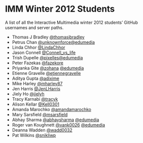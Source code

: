 # IMM Winter 2012 Students

A list of all the Interactive Multimedia winter 2012 students’ GitHub usernames and server paths.

- Thomas J Bradley [@thomasjbradley](https://github.com/thomasjbradley)
- Petrus Chan [@unknownforce](https://github.com/unknownforce)[@edumedia](http://imm.edumedia.ca/chan0260/)
- Linda Chhor [@LindaChhor](https://github.com/LindaChhor)
- Jason Connell [@Connell_vs_life](https://github.com/conn0146)
- Trish Dupelle [@pixelles](https://github.com/pixelles)[@edumedia](http://imm.edumedia.ca/dupe0012/)
- Peter Fazekas [@fazekore](https://github.com/fazekore)
- Priyanka Gite [@zohana](https://github.com/zohana) [@edumedia](http://imm.edumedia.ca/gite0002/)
- Etienne Gravelle [@etiennegravelle](https://github.com/etiennegravelle) 
- Aditya Gupta [@adixime](https://github.com/adixime)
- Mike Harley [@mharley87](https://github.com/mharley87)
- Jen Harris [@JenLHarris](https://github.com/JenLHarris)
- Jiely Ho [@jielyh](https://github.com/jielyh) 
- Tracy Karnabi [@tracyk](https://github.com/tracyk)
- Alison Kellar [@Kell0301](https://github.com/Kell0301)
- Amanda Marochko [@amandamarochko](https://github.com/amandamarochko)
- Mary Sarsfield [@msarsfield](https://github.com/msarsfield)
- Abhay Sharma [@abhaysharma](https://github.com/abhaysharma) [@edumedia](http://imm.edumedia.ca/shar0261/)
- Roger van Koughnett [@vank0026](https://github.com/vank0026) [@edumedia](http://imm.edumedia.ca/vank0026/)
- Deanna Wadden [@wadd0032](https://github.com/wadd0032)
- Pat Wilkins [@snikliwp](https://github.com/snikliwp)
